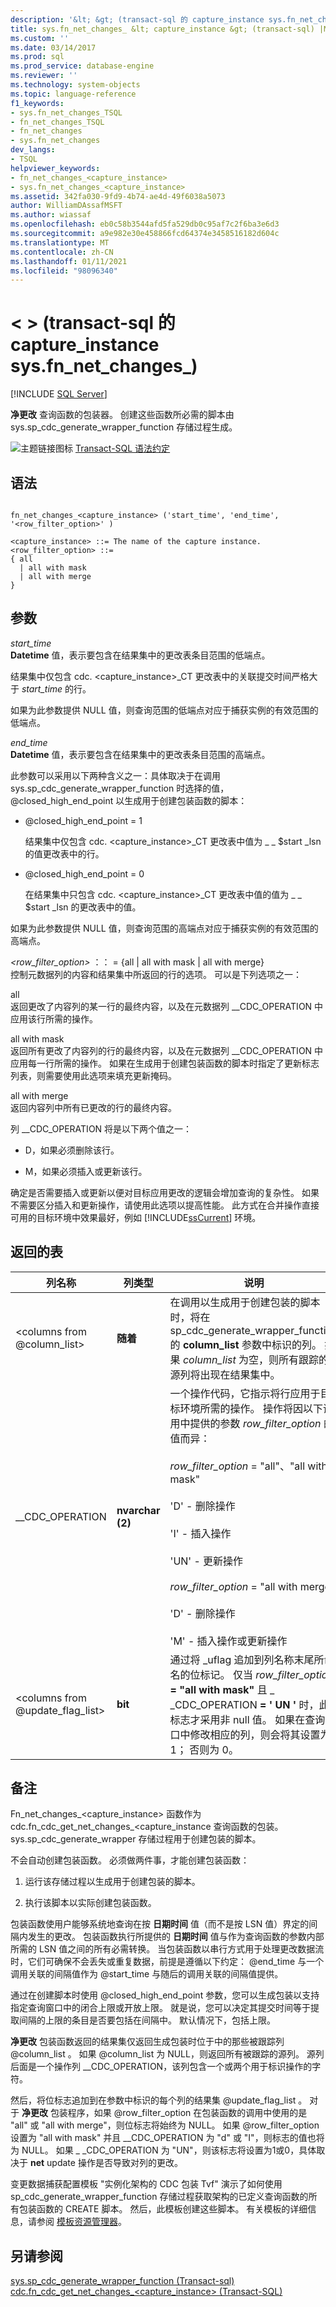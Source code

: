 ```yaml
---
description: '&lt; &gt; (transact-sql 的 capture_instance sys.fn_net_changes_) '
title: sys.fn_net_changes_ &lt; capture_instance &gt; (transact-sql) |Microsoft Docs
ms.custom: ''
ms.date: 03/14/2017
ms.prod: sql
ms.prod_service: database-engine
ms.reviewer: ''
ms.technology: system-objects
ms.topic: language-reference
f1_keywords:
- sys.fn_net_changes_TSQL
- fn_net_changes_TSQL
- fn_net_changes
- sys.fn_net_changes
dev_langs:
- TSQL
helpviewer_keywords:
- fn_net_changes_<capture_instance>
- sys.fn_net_changes_<capture_instance>
ms.assetid: 342fa030-9fd9-4b74-ae4d-49f6038a5073
author: WilliamDAssafMSFT
ms.author: wiassaf
ms.openlocfilehash: eb0c58b3544afd5fa529db0c95af7c2f6ba3e6d3
ms.sourcegitcommit: a9e982e30e458866fcd64374e3458516182d604c
ms.translationtype: MT
ms.contentlocale: zh-CN
ms.lasthandoff: 01/11/2021
ms.locfileid: "98096340"
---
```

# <a name="sysfn_net_changes_ltcapture_instancegt-transact-sql"></a>&lt; &gt; (transact-sql 的 capture_instance sys.fn_net_changes_) 
[!INCLUDE [SQL Server](../../includes/applies-to-version/sqlserver.md)]

  **净更改** 查询函数的包装器。 创建这些函数所必需的脚本由 sys.sp_cdc_generate_wrapper_function 存储过程生成。  
  
 ![主题链接图标](../../database-engine/configure-windows/media/topic-link.gif "“主题链接”图标") [Transact-SQL 语法约定](../../t-sql/language-elements/transact-sql-syntax-conventions-transact-sql.md)  
  
## <a name="syntax"></a>语法  
  
```  
  
fn_net_changes_<capture_instance> ('start_time', 'end_time', '<row_filter_option>' )  
  
<capture_instance> ::= The name of the capture instance.  
<row_filter_option> ::=  
{ all  
  | all with mask  
  | all with merge  
}  
```  
  
## <a name="arguments"></a>参数  
 *start_time*  
 **Datetime** 值，表示要包含在结果集中的更改表条目范围的低端点。  
  
 结果集中仅包含 cdc. <capture_instance>_CT 更改表中的关联提交时间严格大于 *start_time* 的行。  
  
 如果为此参数提供 NULL 值，则查询范围的低端点对应于捕获实例的有效范围的低端点。  
  
 *end_time*  
 **Datetime** 值，表示要包含在结果集中的更改表条目范围的高端点。  
  
 此参数可以采用以下两种含义之一：具体取决于在调用 sys.sp_cdc_generate_wrapper_function 时选择的值， @closed_high_end_point 以生成用于创建包装函数的脚本：  
  
-   @closed_high_end_point = 1  
  
     结果集中仅包含 cdc. <capture_instance>_CT 更改表中值为 \_ \_ $start _lsn 的值更改表中的行。  
  
-   @closed_high_end_point = 0  
  
     在结果集中只包含 cdc. <capture_instance>_CT 更改表中值的值为 \_ \_ $start _lsn 的更改表中的值。  
  
 如果为此参数提供 NULL 值，则查询范围的高端点对应于捕获实例的有效范围的高端点。  
  
 *<row_filter_option>* ：： = {all | all with mask | all with merge}  
 控制元数据列的内容和结果集中所返回的行的选项。 可以是下列选项之一：  
  
 all  
 返回更改了内容列的某一行的最终内容，以及在元数据列 __CDC_OPERATION 中应用该行所需的操作。  
  
 all with mask  
 返回所有更改了内容列的行的最终内容，以及在元数据列 __CDC_OPERATION 中应用每一行所需的操作。 如果在生成用于创建包装函数的脚本时指定了更新标志列表，则需要使用此选项来填充更新掩码。  
  
 all with merge  
 返回内容列中所有已更改的行的最终内容。  
  
 列 __CDC_OPERATION 将是以下两个值之一：  
  
-   D，如果必须删除该行。  
  
-   M，如果必须插入或更新该行。  
  
 确定是否需要插入或更新以便对目标应用更改的逻辑会增加查询的复杂性。 如果不需要区分插入和更新操作，请使用此选项以提高性能。 此方式在合并操作直接可用的目标环境中效果最好，例如 [!INCLUDE[ssCurrent](../../includes/sscurrent-md.md)] 环境。  
  
## <a name="table-returned"></a>返回的表  
  
|列名称|列类型|说明|  
|-----------------|-----------------|-----------------|  
|\<columns from @column_list>|**随着**|在调用以生成用于创建包装的脚本时，将在 sp_cdc_generate_wrapper_function 的 **column_list** 参数中标识的列。 如果 *column_list* 为空，则所有跟踪的源列将出现在结果集中。|  
|__CDC_OPERATION|**nvarchar (2)**|一个操作代码，它指示将行应用于目标环境所需的操作。 操作将因以下调用中提供的参数 *row_filter_option* 的值而异：<br /><br /> *row_filter_option* = "all"、"all with mask"<br /><br /> 'D' - 删除操作<br /><br /> 'I' - 插入操作<br /><br /> 'UN' - 更新操作<br /><br /> *row_filter_option* = "all with merge"<br /><br /> 'D' - 删除操作<br /><br /> 'M' - 插入操作或更新操作|  
|\<columns from @update_flag_list>|**bit**|通过将 _uflag 追加到列名称末尾所命名的位标记。 仅当 *row_filter_option* **= "all with mask"** 且 \_ _CDC_OPERATION **= ' UN '** 时，此标志才采用非 null 值。 如果在查询窗口中修改相应的列，则会将其设置为 1； 否则为 0。|  
  
## <a name="remarks"></a>备注  
 Fn_net_changes_<capture_instance> 函数作为 cdc.fn_cdc_get_net_changes_<capture_instance 查询函数的包装。 sys.sp_cdc_generate_wrapper 存储过程用于创建包装的脚本。  
  
 不会自动创建包装函数。 必须做两件事，才能创建包装函数：  
  
1.  运行该存储过程以生成用于创建包装的脚本。  
  
2.  执行该脚本以实际创建包装函数。  
  
 包装函数使用户能够系统地查询在按 **日期时间** 值（而不是按 LSN 值）界定的间隔内发生的更改。 包装函数执行所提供的 **日期时间** 值与作为查询函数的参数内部所需的 LSN 值之间的所有必需转换。 当包装函数以串行方式用于处理更改数据流时，它们可确保不会丢失或重复数据，前提是遵循以下约定： @end_time 与一个调用关联的间隔值作为 @start_time 与随后的调用关联的间隔值提供。  
  
 通过在创建脚本时使用 @closed_high_end_point 参数，您可以生成包装以支持指定查询窗口中的闭合上限或开放上限。 就是说，您可以决定其提交时间等于提取间隔的上限的条目是否要包括在间隔中。 默认情况下，包括上限。  
  
 **净更改** 包装函数返回的结果集仅返回生成包装时位于中的那些被跟踪列 @column_list 。 如果 @column_list 为 NULL，则返回所有被跟踪的源列。 源列后面是一个操作列 __CDC_OPERATION，该列包含一个或两个用于标识操作的字符。  
  
 然后，将位标志追加到在参数中标识的每个列的结果集 @update_flag_list 。 对于 **净更改** 包装程序，如果 @row_filter_option 在包装函数的调用中使用的是 "all" 或 "all with merge"，则位标志将始终为 NULL。 如果 @row_filter_option 设置为 "all with mask" 并且 __CDC_OPERATION 为 "d" 或 "I"，则标志的值也将为 NULL。 如果 \_ _CDC_OPERATION 为 "UN"，则该标志将设置为1或0，具体取决于 **net** update 操作是否导致对列的更改。  
  
 变更数据捕获配置模板 "实例化架构的 CDC 包装 Tvf" 演示了如何使用 sp_cdc_generate_wrapper_function 存储过程获取架构的已定义查询函数的所有包装函数的 CREATE 脚本。 然后，此模板创建这些脚本。 有关模板的详细信息，请参阅 [模板资源管理器](../../ssms/template/template-explorer.md)。  
  
## <a name="see-also"></a>另请参阅  
 [sys.sp_cdc_generate_wrapper_function &#40;Transact-sql&#41;](../../relational-databases/system-stored-procedures/sys-sp-cdc-generate-wrapper-function-transact-sql.md)   
 [cdc.fn_cdc_get_net_changes_&#60;capture_instance&#62; &#40;Transact-SQL&#41;](../../relational-databases/system-functions/cdc-fn-cdc-get-net-changes-capture-instance-transact-sql.md)  
  
  

